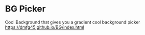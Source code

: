 # BG Picker
Cool Background that gives you a gradient cool background picker https://dmfg45.github.io/BG/index.html